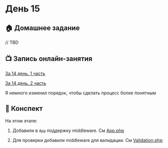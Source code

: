 # День 15

## :house: Домашнее задание

// TBD 

## :tv: Запись онлайн-занятия
[За 14 день. 1 часть](https://zoom.us/rec/share/y-VwcfLg8WZLYYXS-mHFYLwZDpXkT6a8gyUdr_sNz09ddgrAIC_ngf1mJJdRxfBW?startTime=1586359477000)

[За 14 день. 2 часть](https://zoom.us/rec/share/y-VwcfLg8WZLYYXS-mHFYLwZDpXkT6a8gyUdr_sNz09ddgrAIC_ngf1mJJdRxfBW?startTime=1586359477000)

Я немного изменил порядок, чтобы сделать процесс более понятным

## :scroll: Конспект

На этом этапе:

1. Добавили в `App` поддержку middleware. См [App.php](./Core/App.php)

1. Для проверки добавили middleware для валидации. См [Validation.php](./Middleware/Validation.php)
